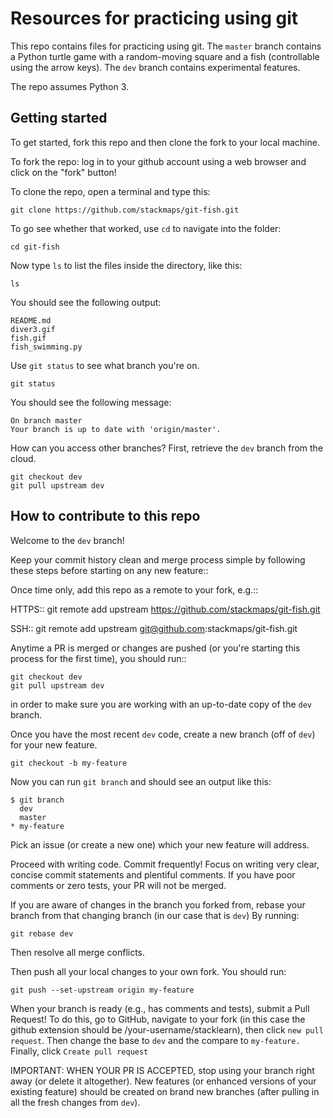 # Resources for practicing using git

This repo contains files for practicing using git.  The `master` branch contains a Python turtle game with a random-moving square and a fish (controllable using the arrow keys).  The `dev` branch contains experimental features. 

The repo assumes Python 3.

## Getting started

To get started, fork this repo and then clone the fork to your local machine.

To fork the repo: log in to your github account using a web browser and click on the "fork" button!

To clone the repo, open a terminal and type this:

	git clone https://github.com/stackmaps/git-fish.git

To go see whether that worked, use `cd` to navigate into the folder:

	cd git-fish

Now type `ls` to list the files inside the directory, like this:

	ls 

You should see the following output:

	README.md
	diver3.gif
	fish.gif
	fish_swimming.py

Use `git status` to see what branch you're on.

	git status

You should see the following message:

	On branch master
	Your branch is up to date with 'origin/master'.

How can you access other branches?  First, retrieve the `dev` branch from the cloud.

    git checkout dev
    git pull upstream dev

##  How to contribute to this repo

Welcome to the `dev` branch!  

Keep your commit history clean and merge process simple by following these steps before starting on any new feature::

Once time only, add this repo as a remote to your fork, e.g.::

HTTPS::
    git remote add upstream https://github.com/stackmaps/git-fish.git

SSH::
    git remote add upstream git@github.com:stackmaps/git-fish.git


Anytime a PR is merged or changes are pushed (or you're starting this process for the first time), you should run::

    git checkout dev
    git pull upstream dev

in order to make sure you are working with an up-to-date copy of the `dev` branch.

Once you have the most recent `dev` code, create a new branch (off of `dev`) for your new feature.

    git checkout -b my-feature

Now you can run `git branch` and should see an output like this:

    $ git branch
      dev
      master
    * my-feature


Pick an issue (or create a new one) which your new feature will address.

Proceed with writing code.  Commit frequently!  Focus on writing very clear, concise commit statements and plentiful comments.  If you have poor comments or zero tests, your PR will not be merged.

If you are aware of changes in the branch you forked from, rebase your branch from that changing branch (in our case that is `dev`) By running:

    git rebase dev

Then resolve all merge conflicts.

Then push all your local changes to your own fork. You should run:

    git push --set-upstream origin my-feature

When your branch is ready (e.g., has comments and tests), submit a Pull Request! To do this, go to GitHub, navigate to your fork (in this case the github extension should be /your-username/stacklearn),
then click `new pull request`. Then change the base to `dev` and the compare to `my-feature.` Finally, click `Create pull request`



IMPORTANT: WHEN YOUR PR IS ACCEPTED, stop using your branch right away (or delete it altogether).  New features (or enhanced versions of your existing feature) should be created on brand new branches (after pulling in all the fresh changes from `dev`).

